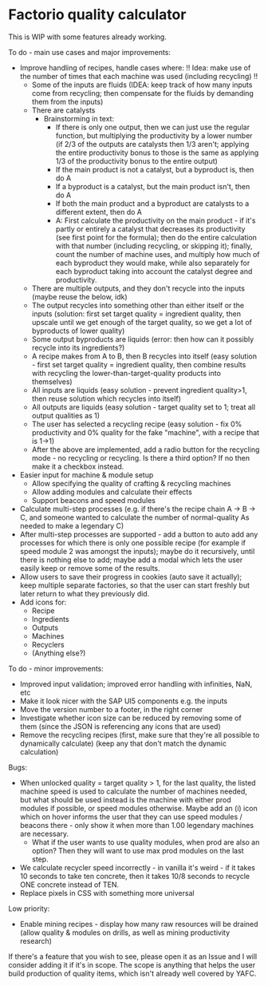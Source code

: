# Factorio quality calculator

This is WIP with some features already working.

To do - main use cases and major improvements:
- Improve handling of recipes, handle cases where:
	!! Idea: make use of the number of times that each machine was used (including recycling) !!
	- Some of the inputs are fluids (IDEA: keep track of how many inputs come from recycling; then compensate for the fluids by demanding them from the inputs)
	- There are catalysts
		* Brainstorming in text:
			- If there is only one output, then we can just use the regular function, but multiplying the productivity by a lower number (if 2/3 of the outputs are catalysts then 1/3 aren't; applying the entire productivity bonus to those is the same as applying 1/3 of the productivity bonus to the entire output)
			- If the main product is not a catalyst, but a byproduct is, then do A
			- If a byproduct is a catalyst, but the main product isn't, then do A
			- If both the main product and a byproduct are catalysts to a different extent, then do A
			- A: First calculate the productivity on the main product - if it's partly or entirely a catalyst that decreases its productivity (see first point for the formula); then do the entire calculation with that number (including recycling, or skipping it); finally, count the number of machine uses, and multiply how much of each byproduct they would make, while also separately for each byproduct taking into account the catalyst degree and productivity.
	- There are multiple outputs, and they don't recycle into the inputs (maybe reuse the below, idk)
	- The output recycles into something other than either itself or the inputs (solution: first set target quality = ingredient quality, then upscale until we get enough of the target quality, so we get a lot of byproducts of lower quality)
	- Some output byproducts are liquids (error: then how can it possibly recycle into its ingredients?)
	- A recipe makes from A to B, then B recycles into itself (easy solution -  first set target quality = ingredient quality, then combine results with recycling the lower-than-target-quality products into themselves)
	- All inputs are liquids (easy solution - prevent ingredient quality>1, then reuse solution which recycles into itself)
	- All outputs are liquids (easy solution - target quality set to 1; treat all output qualities as 1)
	- The user has selected a recycling recipe (easy solution - fix 0% productivity and 0% quality for the fake "machine", with a recipe that is 1->1)
	- After the above are implemented, add a radio button for the recycling mode - no recycling or recycling. Is there a third option? If no then make it a checkbox instead.
- Easier input for machine & module setup
	- Allow specifying the quality of crafting & recycling machines
	- Allow adding modules and calculate their effects
	- Support beacons and speed modules
- Calculate multi-step processes (e.g. if there's the recipe chain A -> B -> C, and someone wanted to calculate the number of normal-quality As needed to make a legendary C)
- After multi-step processes are supported - add a button to auto add any processes for which there is only one possible recipe (for example if speed module 2 was amongst the inputs); maybe do it recursively, until there is nothing else to add; maybe add a modal which lets the user easily keep or remove some of the results.
- Allow users to save their progress in cookies (auto save it actually); keep multiple separate factories, so that the user can start freshly but later return to what they previously did.
- Add icons for:
	- Recipe
	- Ingredients
	- Outputs
	- Machines
	- Recyclers
	- (Anything else?)

To do - minor improvements:
- Improved input validation; improved error handling with infinities, NaN, etc
- Make it look nicer with the SAP UI5 components e.g. the inputs
- Move the version number to a footer, in the right corner
- Investigate whether icon size can be reduced by removing some of them (since the JSON is referencing any icons that are used)
- Remove the recycling recipes (first, make sure that they're all possible to dynamically calculate) (keep any that don't match the dynamic calculation)

Bugs:
- When unlocked quality = target quality > 1, for the last quality, the listed machine speed is used to calculate the number of machines needed, but what should be used instead is the machine with either prod modules if possible, or speed modules otherwise. Maybe add an (i) icon which on hover informs the user that they can use speed modules / beacons there - only show it when more than 1.00 legendary machines are necessary.
	- What if the user wants to use quality modules, when prod are also an option? Then they will want to use max prod modules on the last step.
- We calculate recycler speed incorrectly - in vanilla it's weird - if it takes 10 seconds to take ten concrete, then it takes 10/8 seconds to recycle ONE concrete instead of TEN.
- Replace pixels in CSS with something more universal

Low priority:
- Enable mining recipes - display how many raw resources will be drained (allow quality & modules on drills, as well as mining productivity research)

If there's a feature that you wish to see, please open it as an Issue and I will consider adding it if it's in scope. The scope is anything that helps the user build production of quality items, which isn't already well covered by YAFC.
